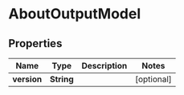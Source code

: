 

# AboutOutputModel


## Properties

| Name | Type | Description | Notes |
|------------ | ------------- | ------------- | -------------|
|**version** | **String** |  |  [optional] |



